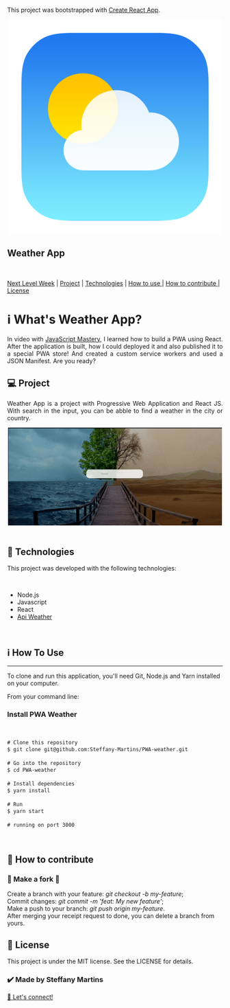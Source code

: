 This project was bootstrapped with [Create React App](https://github.com/facebook/create-react-app).



<p align="center"> 
<img src="https://github.com/Steffany-Martins/PWA-weather/blob/master/public/images/logo.png" width="500"  alt="logo PWA weather">
  <p align="center"> <h2>Weather App</h2></p>
</p>


<br>

<a href="#NLW">Next Level Week</a>   |  <a href="#Project">  Project</a>   |   <a href="#Tech"> Technologies</a>     |  <a href="#HowtoUse">  How to use </a>   | <a href="#HowtoContribute">   How to contribute </a>  | <a href="#License">   License </a>



<h1 id="NLW">ℹ️ What's Weather App?</h1>

<p align="justify">In video with <a href="https://www.youtube.com/watch?v=IaJqMcOMuDM">JavaScript Mastery</a>, I learned how to build a PWA using React. After the application is built, how I could deployed it and also published it to a special PWA store! And created a custom service workers and used a JSON Manifest. Are you ready?
<p>



<h2 id="Project">💻 Project</h2>

<p align="justify">Weather App is a project with Progressive Web Application and React JS. With search in the input, you can be abble to find a weather in the city or country. </p>
<div align="center">
<img src="https://github.com/Steffany-Martins/PWA-weather/blob/master/chrome-capture.gif" alt="Weather app working in search gift"/>
</div>
<br>

<h2 id="Tech">🚀 Technologies</h2>
<p>This project was developed with the following technologies:</p>
<br>
<ul>
<li>Node.js</li>
<li>Javascript</li>
<li>React</li>
  <li><a href="https://openweathermap.org/api/one-call-api?gclid=Cj0KCQjwpNr4BRDYARIsAADIx9ymQIrFDEgMDrxTupCx4mZDTXHqoqdtZGRiUQrTZrBUgwq6BMlLgygaAtaYEALw_wcB">Api Weather</a> </li>


</ul>
<br>
<h2 id="HowtoUse">ℹ️ How To Use</h2>
<hr>
<p>To clone and run this application, you'll need Git, Node.js and Yarn installed on your computer.</p>

<p>From your command line:</p>


<h3>Install PWA Weather</h3>

<br>

```
# Clone this repository
$ git clone git@github.com:Steffany-Martins/PWA-weather.git

# Go into the repository
$ cd PWA-weather

# Install dependencies
$ yarn install

# Run
$ yarn start

# running on port 3000
```
<br>



<h2 id="HowtoContribute">🤔 How to contribute</h2>

<h3>🔀 Make a fork 🔀</h3>

Create a branch with your feature: <i>git checkout -b my-feature</i>;<br>
Commit changes: <i>git commit -m 'feat: My new feature'</i>;<br>
Make a push to your branch: <i>git push origin my-feature</i>.<br>
After merging your receipt request to done, you can delete a branch from yours.

<h2 id="License">📝 License </h2
<p>This project is under the MIT license. See the LICENSE for details.</p>

<h3>✔️ Made by Steffany Martins </h3> <a href="https://www.linkedin.com/in/steffanymartinssoares/">👋 Let's connect!</a>

